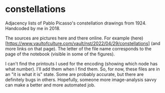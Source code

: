 # constellations
Adjacency lists of Pablo Picasso's constellation drawings from 1924. Handcoded by me in 2018.

The sources are pictures here and there online. For example (here)[https://www.vaultofculture.com/vault/nst/2022/04/29/constellations] (and more links on that page). The letter of the file name corresponds to the page of the notebook (visible in some of the figures).

I can't find the printouts I used for the encoding (showing which node has what number). I'll add them when I find them. So, for now, these files are in an "it is what it is" state. Some are probably accurate, but there are definitely bugs in others. Hopefully, someone more image-analysis savvy can make a better and more automated job.
